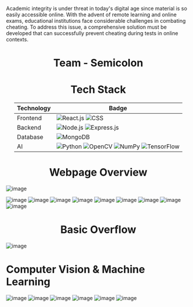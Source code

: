 Academic integrity is under threat in today's digital age since material is so easily accessible online. With the advent of remote learning and online exams, educational institutions face considerable challenges in combating cheating. To address this issue, a comprehensive solution must be developed that can successfully prevent cheating during tests in online contexts.



<h1 style="text-align: center;">Team - Semicolon</h1>





<h1 style="text-align: center;">Tech Stack</h1>

<div style="margin: 0 auto; width: max-content;">

| Technology | Badge |
|------------|-------|
| Frontend   | ![React.js](https://img.shields.io/badge/React.js-blue?logo=react&style=flat-square) ![CSS](https://img.shields.io/badge/CSS-orange?logo=css3&style=flat-square) |
| Backend    | ![Node.js](https://img.shields.io/badge/Node.js-green?logo=node.js&style=flat-square) ![Express.js](https://img.shields.io/badge/Express.js-lightgrey?logo=express&style=flat-square) |
| Database   | ![MongoDB](https://img.shields.io/badge/MongoDB-brightgreen?logo=mongodb&style=flat-square) |
| AI         | ![Python](https://img.shields.io/badge/Python-blue?logo=python&style=flat-square) ![OpenCV](https://img.shields.io/badge/OpenCV-yellow?logo=opencv&style=flat-square) ![NumPy](https://img.shields.io/badge/NumPy-orange?logo=numpy&style=flat-square) ![TensorFlow](https://img.shields.io/badge/TensorFlow-yellow?logo=tensorflow&style=flat-square) |

</div>


<h1 style="text-align: center;">Webpage Overview</h1>


![image](https://github.com/Gouravlohar/Machine-Learning/assets/55839674/a5ddc97d-bc12-4e4e-b253-ae130bb0103d)

![image](https://github.com/Gouravlohar/Machine-Learning/assets/55839674/5502c5be-c498-4cf8-8534-72d4c1de7dc5)
![image](https://github.com/Gouravlohar/Machine-Learning/assets/55839674/366bf195-a691-4db9-88d4-ec9e901bcfdb)
![image](https://github.com/Gouravlohar/Machine-Learning/assets/55839674/e55e5177-5f1c-4d5f-b4bc-cfad1ad15117)
![image](https://github.com/Gouravlohar/Machine-Learning/assets/55839674/4501f0d0-9568-4287-9815-523e6d5da689)
![image](https://github.com/Gouravlohar/Machine-Learning/assets/55839674/cb34cc12-eb8e-47bb-b1cf-321b5132af92)
![image](https://github.com/Gouravlohar/Machine-Learning/assets/55839674/856697af-0efc-46dd-aada-fa9f86d3fcd8)
![image](https://github.com/Gouravlohar/Machine-Learning/assets/55839674/723fb322-100c-42b8-b1da-9279d4a32b6f)
![image](https://github.com/Gouravlohar/Machine-Learning/assets/55839674/be56c910-da96-4ef8-b0a8-cfc217e78c73)
![image](https://github.com/Gouravlohar/Machine-Learning/assets/55839674/9a67bd66-112e-402c-92fb-c00da08544f6)

<h1 style="text-align: center;">Basic Overflow</h1>

![image](https://github.com/Gouravlohar/Machine-Learning/assets/55839674/18a5ad7d-5102-430c-a4bd-12a06ef70959)
# Computer Vision & Machine Learning
![image](https://github.com/Gouravlohar/Machine-Learning/assets/55839674/142b63b2-2e95-4d81-a5ee-41444aaf0498)
![image](https://github.com/Gouravlohar/Machine-Learning/assets/55839674/0f31fa44-11fc-4410-afa4-8df8bad2522a)
![image](https://github.com/Gouravlohar/Machine-Learning/assets/55839674/58208074-6ef1-4728-8374-2427e132e986)
![image](https://github.com/Gouravlohar/Machine-Learning/assets/55839674/7300da2b-ec16-40bf-bf2d-25c68b94bf60)
![image](https://github.com/Gouravlohar/Machine-Learning/assets/55839674/e513199a-ae7a-4597-a7e6-fcea51596fc7)
![image](https://github.com/Gouravlohar/Machine-Learning/assets/55839674/af180b26-60b8-4e25-9663-e83422c1e21f)

